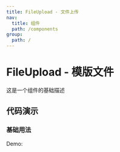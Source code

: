 ```yaml
---
title: FileUpload - 文件上传
nav:
  title: 组件
  path: /components
group:
  path: /
---
```


# FileUpload - 模版文件

这是一个组件的基础描述

## 代码演示

### 基础用法

Demo:

<code src="./demos/index.tsx"  background="#f0f2f5" />
